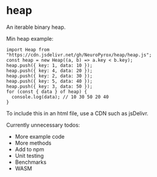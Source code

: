 # heap
An iterable binary heap.

Min heap example:
```
import Heap from "https://cdn.jsdelivr.net/gh/NeuroPyrox/heap/heap.js";
const heap = new Heap((a, b) => a.key < b.key);
heap.push({ key: 1, data: 10 });
heap.push({ key: 4, data: 20 });
heap.push({ key: 2, data: 30 });
heap.push({ key: 5, data: 40 });
heap.push({ key: 3, data: 50 });
for (const { data } of heap) {
  console.log(data); // 10 30 50 20 40
}
```

To include this in an html file, use a CDN such as jsDelivr.

Currently unnecessary todos:
- More example code
- More methods
- Add to npm
- Unit testing
- Benchmarks
- WASM
